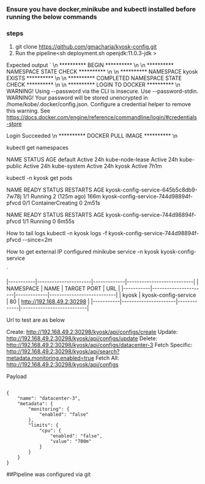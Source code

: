 ### Ensure you have docker,minikube and kubectl installed before running the below commands
### steps

1. git clone https://github.com/gmacharia/kyosk-config.git
2. Run the pipeline<sh deployment.sh openjdk:11.0.3-jdk <your-docker-username> <your-docker-password> <image tag>>

 Expected output
`
\n ********** BEGIN ********** \n
\n ********** NAMESPACE STATE CHECK ********** \n
\n ********** NAMESPACE kyosk EXISTS ********** \n
\n ********** COMPLETED NAMESPACE STATE CHECK ********** \n
 \n ********** LOGIN TO DOCKER ********** \n
WARNING! Using --password via the CLI is insecure. Use --password-stdin.
WARNING! Your password will be stored unencrypted in /home/kobe/.docker/config.json.
Configure a credential helper to remove this warning. See
https://docs.docker.com/engine/reference/commandline/login/#credentials-store

Login Succeeded
\n ********** DOCKER PULL IMAGE ********** \n

kubectl get namespaces

NAME              STATUS   AGE
default           Active   24h
kube-node-lease   Active   24h
kube-public       Active   24h
kube-system       Active   24h
kyosk             Active   7h1m


kubectl -n kyosk get pods

NAME                                    READY   STATUS              RESTARTS       AGE
kyosk-config-service-645b5c8db9-7w78j   1/1     Running             2 (125m ago)   166m
kyosk-config-service-744d98894f-pfvcd   0/1     ContainerCreating   0              2m51s

NAME                                    READY   STATUS    RESTARTS   AGE
kyosk-config-service-744d98894f-pfvcd   1/1     Running   0          6m55s

How to tail logs
kubectl -n kyosk logs -f kyosk-config-service-744d98894f-pfvcd --since=2m

How to get external IP configured
minikube service -n kyosk  kyosk-config-service
 
`

|-----------|----------------------|-------------|---------------------------|
| NAMESPACE |         NAME         | TARGET PORT |            URL            |
|-----------|----------------------|-------------|---------------------------|
| kyosk     | kyosk-config-service |          80 | http://192.168.49.2:30298 |
|-----------|----------------------|-------------|---------------------------|


Url to test are as below

Create: http://192.168.49.2:30298/kyosk/api/configs/create
Update: http://192.168.49.2:30298/kyosk/api/configs/update
Delete: http://192.168.49.2:30298/kyosk/api/configs/datacenter-3
Fetch Specific: http://192.168.49.2:30298/kyosk/api/search?metadata.monitoring.enabled=true
Fetch All: http://192.168.49.2:30298/kyosk/api/configs

Payload
 
```

{
    "name": "datacenter-3",
    "metadata": {
        "monitoring": {
            "enabled": "false"
        },
        "limits": {
            "cpu": {
                "enabled": "false",
                "value": "700m"
            }
        }
    }
}
```
##Pipeline was configured via git




